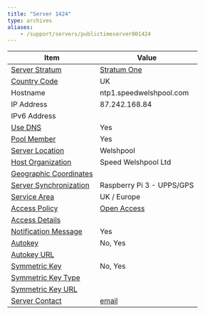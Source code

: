 ```yaml
---
title: "Server 1424"
type: archives
aliases:
    - /support/servers/publictimeserver001424
---
```


| Item | Value |
| ----- | ----- |
| [Server Stratum](/support/servers/serverstratum) | [Stratum One](/support/servers/stratumonetimeservers) |
| [Country Code](/support/servers/countrycode) | UK |
| Hostname |  ntp1.speedwelshpool.com |
| IP Address |  87.242.168.84 |
| IPv6 Address | |
| [Use DNS](/support/servers/usedns) | Yes |
| [Pool Member](/support/servers/poolmember) | Yes |
| [Server Location](/support/servers/serverlocation) |  Welshpool |
| [Host Organization](/support/servers/hostorganization) |  Speed Welshpool Ltd |
| [ Geographic Coordinates](/support/servers/geographiccoordinates) | |
| [Server Synchronization](/support/servers/serversynchronization) |  Raspberry Pi 3 - UPPS/GPS |
| [Service Area](/support/servers/servicearea) |  UK / Europe |
| [Access Policy](/support/servers/accesspolicy) | [Open Access](/support/servers/openaccess) |
| [Access Details](/support/servers/accessdetails) |  |
| [Notification Message](/support/servers/notificationmessage) | Yes |
| [Autokey](/support/servers/autokey) |  No, Yes |
| [Autokey URL](/support/servers/autokeyurl) | |
| [Symmetric Key](/support/servers/symmetrickey) |  No, Yes |
| [Symmetric Key Type](/support/servers/symmetrickeytype) | |
| [Symmetric Key URL](/support/servers/symmetrickeyurl) | |
| [Server Contact](/support/servers/servercontact) | [email](mailto:admin@speedwelshpool.com) |